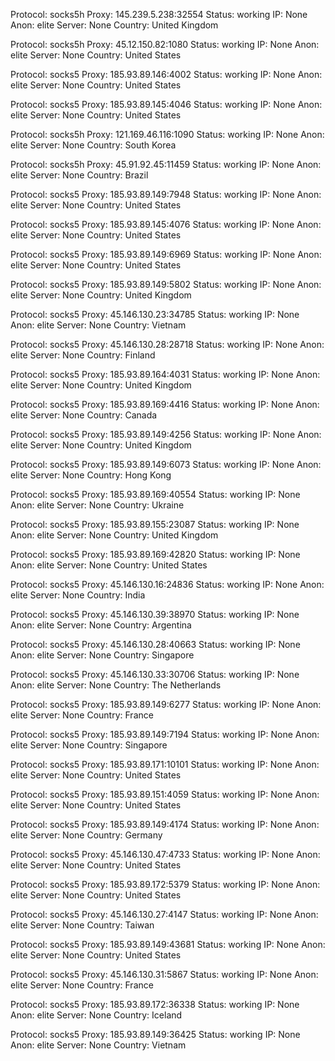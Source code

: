 Protocol: socks5h
Proxy: 145.239.5.238:32554
Status: working
IP: None
Anon: elite
Server: None
Country: United Kingdom

Protocol: socks5h
Proxy: 45.12.150.82:1080
Status: working
IP: None
Anon: elite
Server: None
Country: United States

Protocol: socks5
Proxy: 185.93.89.146:4002
Status: working
IP: None
Anon: elite
Server: None
Country: United States

Protocol: socks5
Proxy: 185.93.89.145:4046
Status: working
IP: None
Anon: elite
Server: None
Country: United States

Protocol: socks5h
Proxy: 121.169.46.116:1090
Status: working
IP: None
Anon: elite
Server: None
Country: South Korea

Protocol: socks5h
Proxy: 45.91.92.45:11459
Status: working
IP: None
Anon: elite
Server: None
Country: Brazil

Protocol: socks5
Proxy: 185.93.89.149:7948
Status: working
IP: None
Anon: elite
Server: None
Country: United States

Protocol: socks5
Proxy: 185.93.89.145:4076
Status: working
IP: None
Anon: elite
Server: None
Country: United States

Protocol: socks5
Proxy: 185.93.89.149:6969
Status: working
IP: None
Anon: elite
Server: None
Country: United States

Protocol: socks5
Proxy: 185.93.89.149:5802
Status: working
IP: None
Anon: elite
Server: None
Country: United Kingdom

Protocol: socks5
Proxy: 45.146.130.23:34785
Status: working
IP: None
Anon: elite
Server: None
Country: Vietnam

Protocol: socks5
Proxy: 45.146.130.28:28718
Status: working
IP: None
Anon: elite
Server: None
Country: Finland

Protocol: socks5
Proxy: 185.93.89.164:4031
Status: working
IP: None
Anon: elite
Server: None
Country: United Kingdom

Protocol: socks5
Proxy: 185.93.89.169:4416
Status: working
IP: None
Anon: elite
Server: None
Country: Canada

Protocol: socks5
Proxy: 185.93.89.149:4256
Status: working
IP: None
Anon: elite
Server: None
Country: United Kingdom

Protocol: socks5
Proxy: 185.93.89.149:6073
Status: working
IP: None
Anon: elite
Server: None
Country: Hong Kong

Protocol: socks5
Proxy: 185.93.89.169:40554
Status: working
IP: None
Anon: elite
Server: None
Country: Ukraine

Protocol: socks5
Proxy: 185.93.89.155:23087
Status: working
IP: None
Anon: elite
Server: None
Country: United Kingdom

Protocol: socks5
Proxy: 185.93.89.169:42820
Status: working
IP: None
Anon: elite
Server: None
Country: United States

Protocol: socks5
Proxy: 45.146.130.16:24836
Status: working
IP: None
Anon: elite
Server: None
Country: India

Protocol: socks5
Proxy: 45.146.130.39:38970
Status: working
IP: None
Anon: elite
Server: None
Country: Argentina

Protocol: socks5
Proxy: 45.146.130.28:40663
Status: working
IP: None
Anon: elite
Server: None
Country: Singapore

Protocol: socks5
Proxy: 45.146.130.33:30706
Status: working
IP: None
Anon: elite
Server: None
Country: The Netherlands

Protocol: socks5
Proxy: 185.93.89.149:6277
Status: working
IP: None
Anon: elite
Server: None
Country: France

Protocol: socks5
Proxy: 185.93.89.149:7194
Status: working
IP: None
Anon: elite
Server: None
Country: Singapore

Protocol: socks5
Proxy: 185.93.89.171:10101
Status: working
IP: None
Anon: elite
Server: None
Country: United States

Protocol: socks5
Proxy: 185.93.89.151:4059
Status: working
IP: None
Anon: elite
Server: None
Country: United States

Protocol: socks5
Proxy: 185.93.89.149:4174
Status: working
IP: None
Anon: elite
Server: None
Country: Germany

Protocol: socks5
Proxy: 45.146.130.47:4733
Status: working
IP: None
Anon: elite
Server: None
Country: United States

Protocol: socks5
Proxy: 185.93.89.172:5379
Status: working
IP: None
Anon: elite
Server: None
Country: United States

Protocol: socks5
Proxy: 45.146.130.27:4147
Status: working
IP: None
Anon: elite
Server: None
Country: Taiwan

Protocol: socks5
Proxy: 185.93.89.149:43681
Status: working
IP: None
Anon: elite
Server: None
Country: United States

Protocol: socks5
Proxy: 45.146.130.31:5867
Status: working
IP: None
Anon: elite
Server: None
Country: France

Protocol: socks5
Proxy: 185.93.89.172:36338
Status: working
IP: None
Anon: elite
Server: None
Country: Iceland

Protocol: socks5
Proxy: 185.93.89.149:36425
Status: working
IP: None
Anon: elite
Server: None
Country: Vietnam

